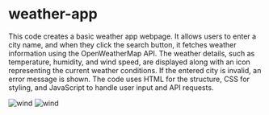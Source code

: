 # weather-app

This code creates a basic weather app webpage. It allows users to enter a city name, and when they click the search button, it fetches weather information using the OpenWeatherMap API. The weather details, such as temperature, humidity, and wind speed, are displayed along with an icon representing the current weather conditions. If the entered city is invalid, an error message is shown. The code uses HTML for the structure, CSS for styling, and JavaScript to handle user input and API requests.


![wind](https://github.com/khadseshital/weather-app/assets/140887678/99fc0aa9-032c-4d0d-9b40-76b55f70934f)
![wind](https://github.com/khadseshital/weather-app/assets/140887678/8c191dbe-484f-48a6-9c0e-877d4e06538c)


